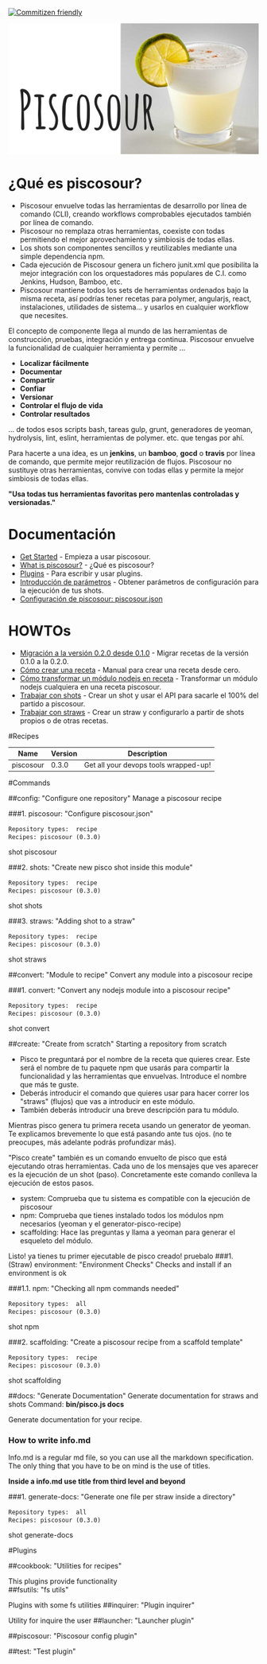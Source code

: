 [![Commitizen friendly](https://img.shields.io/badge/commitizen-friendly-brightgreen.svg)](http://commitizen.github.io/cz-cli/)

![Piscosour: Get all your devops tools wrapped-up!](doc/images/logo.png)

# ¿Qué es piscosour?

- Piscosour envuelve todas las herramientas de desarrollo por línea de comando (CLI), creando workflows comprobables ejecutados también por línea de comando.
- Piscosour no remplaza otras herramientas, coexiste con todas permitiendo el mejor aprovechamiento y simbiosis de todas ellas.
- Los shots son componentes sencillos y reutilizables mediante una simple dependencia npm.
- Cada ejecución de Piscosour genera un fichero junit.xml que posibilita la mejor integración con los orquestadores más populares de C.I. como Jenkins, Hudson, Bamboo, etc.
- Piscosour mantiene todos los sets de herramientas ordenados bajo la misma receta, así podrías tener recetas para polymer, angularjs, react, instalaciones, utilidades de sistema... y usarlos en cualquier workflow que necesites.

El concepto de componente llega al mundo de las herramientas de construcción, pruebas, integración y entrega continua.
Piscosour envuelve la funcionalidad de cualquier herramienta y permite ...

- **Localizar fácilmente**
- **Documentar**
- **Compartir**
- **Confiar**
- **Versionar**
- **Controlar el flujo de vida**
- **Controlar resultados**

... de todos esos scripts bash, tareas gulp, grunt, generadores de yeoman, hydrolysis, lint, eslint, herramientas de polymer. etc. que tengas por ahí.
 
Para hacerte a una idea, es un **jenkins**, un **bamboo**, **gocd** o **travis** por línea de comando, que permite mejor reutilización de flujos. Piscosour no sustituye otras herramientas, convive con todas ellas y permite la mejor simbiosis de todas ellas.  

**"Usa todas tus herramientas favoritas pero mantenlas controladas y versionadas."**

# Documentación

* [Get Started](doc/get_started.md) - Empieza a usar piscosour.
* [What is piscosour?](doc/what_is_piscosour.md) - ¿Qué es piscosour?
* [Plugins](doc/plugins.md) - Para escribir y usar plugins.
* [Introducción de parámetros](doc/Load_Parameters.md) - Obtener parámetros de configuración para la ejecución de tus shots.
* [Configuración de piscosour: piscosour.json](doc/configuration.md)

# HOWTOs

* [Migración a la versión 0.2.0 desde 0.1.0](doc/0.2.0_migration_guide.md) - Migrar recetas de la versión 0.1.0 a la 0.2.0.
* [Cómo crear una receta](doc/get_started.md) - Manual para crear una receta desde cero.
* [Cómo transformar un módulo nodejs en receta](doc/convert_to_recipe.md) - Transformar un módulo nodejs cualquiera en una receta piscosour.
* [Trabajar con shots](doc/shots.md) - Crear un shot y usar el API para sacarle el 100% del partido a piscosour.
* [Trabajar con straws](doc/straws.md) - Crear un straw y configurarlo a partir de shots propios o de otras recetas.

#Recipes

|Name|Version|Description|
|---|---|---|
|piscosour|0.3.0|Get all your devops tools wrapped-up!|



#Commands


##config: "Configure one repository"
Manage a piscosour recipe


###1. piscosour: "Configure piscosour.json"
```
Repository types:  recipe
Recipes: piscosour (0.3.0)
```
shot piscosour


###2. shots: "Create new pisco shot inside this module"
```
Repository types:  recipe
Recipes: piscosour (0.3.0)
```
shot shots


###3. straws: "Adding shot to a straw"
```
Repository types:  recipe
Recipes: piscosour (0.3.0)
```
shot straws

##convert: "Module to recipe"
Convert any module into a piscosour recipe


###1. convert: "Convert any nodejs module into a piscosour recipe"
```
Repository types:  recipe
Recipes: piscosour (0.3.0)
```
shot convert

##create: "Create from scratch"
Starting a repository from scratch

- Pisco te preguntará por el nombre de la receta que quieres crear. Este será el nombre de tu paquete npm que usarás para compartir la funcionalidad y las herramientas que envuelvas. Introduce el nombre que más te guste.
- Deberás introducir el comando que quieres usar para hacer correr los "straws" (flujos) que vas a introducir en este módulo.
- También deberás introducir una breve descripción para tu módulo.

Mientras pisco genera tu primera receta usando un generator de yeoman. Te explicamos brevemente lo que está pasando ante tus ojos. (no te preocupes, más adelante podrás profundizar más). 

"Pisco create" también es un comando envuelto de pisco que está ejecutando otras herramientas. Cada uno de los mensajes que ves aparecer es la ejecución de un shot (paso). Concretamente este comando conlleva la ejecución de estos pasos.

- system: Comprueba que tu sistema es compatible con la ejecución de piscosour
- npm: Comprueba que tienes instalado todos los módulos npm necesarios (yeoman y el generator-pisco-recipe)
- scaffolding: Hace las preguntas y llama a yeoman para generar el esqueleto del módulo.

Listo! ya tienes tu primer ejecutable de pisco creado! pruebalo
###1. (Straw) environment: "Environment Checks"
Checks and install if an environment is ok


###1.1. npm: "Checking all npm commands needed"
```
Repository types:  all
Recipes: piscosour (0.3.0)
```
shot npm


###2. scaffolding: "Create a piscosour recipe from a scaffold template"
```
Repository types:  recipe
Recipes: piscosour (0.3.0)
```
shot scaffolding

##docs: "Generate Documentation"
Generate documentation for straws and shots
Command: **bin/pisco.js docs**

Generate documentation for your recipe.

### How to write info.md

Info.md is a regular md file, so you can use all the markdown specification. The only thing that you have to be on mind is the use of titles. 
 
**Inside a info.md use title from third level and beyond**

###1. generate-docs: "Generate one file per straw inside a directory"
```
Repository types:  all
Recipes: piscosour (0.3.0)
```
shot generate-docs


#Plugins


##cookbook: "Utilities for recipes"

This plugins provide functionality  
##fsutils: "fs utils"

Plugins with some fs utilities
##inquirer: "Plugin inquirer"

Utility for inquire the user
##launcher: "Launcher plugin"


##piscosour: "Piscosour config plugin"


##test: "Test plugin"


